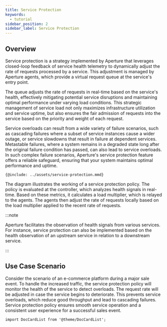 ```yaml
---
title: Service Protection
keywords:
  - tutorial
sidebar_position: 2
sidebar_label: Service Protection
---
```


## Overview

Service protection is a strategy implemented by Aperture that leverages
closed-loop feedback of service health telemetry to dynamically adjust the rate
of requests processed by a service. This adjustment is managed by Aperture
agents, which provide a virtual request queue at the service's entry point.

The queue adjusts the rate of requests in real-time based on the service's
health, effectively mitigating potential service disruptions and maintaining
optimal performance under varying load conditions. This strategic management of
service load not only maximizes infrastructure utilization and service uptime,
but also ensures the fair admission of requests into the service based on the
priority and weight of each request.

Service overloads can result from a wide variety of failure scenarios, such as
cascading failures where a subset of service instances cause a wider outage, or
service slowdowns that result in failure at dependent services. Metastable
failures, where a system remains in a degraded state long after the original
failure condition has passed, can also lead to service overloads. In such
complex failure scenarios, Aperture's service protection feature offers a
reliable safeguard, ensuring that your system maintains optimal performance and
uptime.

<Zoom>

```mermaid
{@include: ../assets/service-protection.mmd}
```

</Zoom>

The diagram illustrates the working of a service protection policy. The policy
is evaluated at the controller, which analyzes health signals in real-time.
Based on these metrics, it calculates a load multiplier, which is relayed to the
agents. The agents then adjust the rate of requests locally based on the load
multiplier applied to the recent rate of requests.

:::note

Aperture facilitates the observation of health signals from various services.
For instance, service protection can also be implemented based on the health
observation of an upstream service in relation to a downstream service.

:::

## Use Case Scenario

Consider the scenario of an e-commerce platform during a major sale event. To
handle the increased traffic, the service protection policy will monitor the
health of the service to detect overloads. The request rate will be adjusted in
case the service begins to deteriorate. This prevents service overloads, which
reduce good throughput and lead to cascading failures. Service protection policy
ensures smooth service operation and a consistent user experience for a
successful sales event.

```mdx-code-block
import DocCardList from '@theme/DocCardList';
```

<DocCardList />
